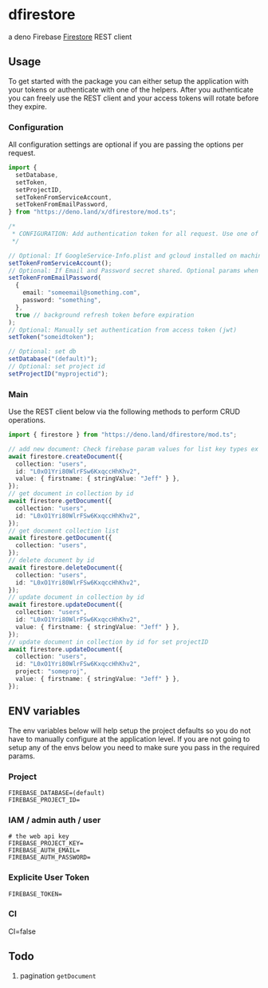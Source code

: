 # dfirestore

a deno Firebase [Firestore](https://firebase.google.com/docs/firestore) REST client

## Usage

To get started with the package you can either setup the application with your tokens or authenticate with one of the helpers.
After you authenticate you can freely use the REST client and your access tokens will rotate before they expire.

### Configuration

All configuration settings are optional if you are passing the options per request.

```typescript
import {
  setDatabase,
  setToken,
  setProjectID,
  setTokenFromServiceAccount,
  setTokenFromEmailPassword,
} from "https://deno.land/x/dfirestore/mod.ts";

/*
 * CONFIGURATION: Add authentication token for all request. Use one of the `setToken` methods below all configs are optional.
 */

// Optional: If GoogleService-Info.plist and gcloud installed on machine run to get service token
setTokenFromServiceAccount();
// Optional: If Email and Password secret shared. Optional params when using env variables
setTokenFromEmailPassword(
  {
    email: "someemail@something.com",
    password: "something",
  },
  true // background refresh token before expiration
);
// Optional: Manually set authentication from access token (jwt)
setToken("someidtoken");

// Optional: set db
setDatabase("(default)");
// Optional: set project id
setProjectID("myprojectid");
```

### Main

Use the REST client below via the following methods to perform CRUD operations.

```typescript
import { firestore } from "https://deno.land/dfirestore/mod.ts";

// add new document: Check firebase param values for list key types ex (stringValue).
await firestore.createDocument({
  collection: "users",
  id: "L0xO1Yri80WlrFSw6KxqccHhKhv2",
  value: { firstname: { stringValue: "Jeff" } },
});
// get document in collection by id
await firestore.getDocument({
  collection: "users",
  id: "L0xO1Yri80WlrFSw6KxqccHhKhv2",
});
// get document collection list
await firestore.getDocument({
  collection: "users",
});
// delete document by id
await firestore.deleteDocument({
  collection: "users",
  id: "L0xO1Yri80WlrFSw6KxqccHhKhv2",
});
// update document in collection by id
await firestore.updateDocument({
  collection: "users",
  id: "L0xO1Yri80WlrFSw6KxqccHhKhv2",
  value: { firstname: { stringValue: "Jeff" } },
});
// update document in collection by id for set projectID
await firestore.updateDocument({
  collection: "users",
  id: "L0xO1Yri80WlrFSw6KxqccHhKhv2",
  project: "someproj",
  value: { firstname: { stringValue: "Jeff" } },
});
```

## ENV variables

The env variables below will help setup the project defaults so you do not have to manually configure at the application level. If you are not going to setup any of the envs below you need to make sure you pass in the required params.

### Project

```
FIREBASE_DATABASE=(default)
FIREBASE_PROJECT_ID=
```

### IAM / admin auth / user

```
# the web api key
FIREBASE_PROJECT_KEY=
FIREBASE_AUTH_EMAIL=
FIREBASE_AUTH_PASSWORD=
```

### Explicite User Token

```
FIREBASE_TOKEN=
```

### CI

CI=false

## Todo

1. pagination `getDocument`
